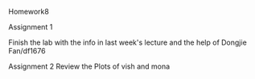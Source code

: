 Homework8

Assignment 1

Finish the lab with the info in last week's lecture and the help of Dongjie Fan/df1676

Assignment 2
Review the Plots of vish and mona